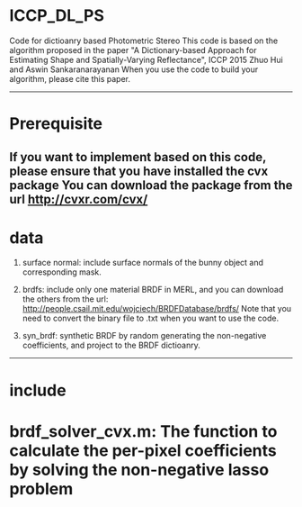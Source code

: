 # ICCP_DL_PS
Code for dictioanry based Photometric Stereo
This code is based on the algorithm proposed in the paper
"A Dictionary-based Approach for Estimating Shape and Spatially-Varying Reflectance", ICCP 2015
Zhuo Hui and Aswin Sankaranarayanan
When you use the code to build your algorithm, please cite this paper. 

--------------------------------------------------------------------------------------------------------------------
# Prerequisite
 If you want to implement based on this code, please ensure that you have installed the cvx package
 You can download the package from the url http://cvxr.com/cvx/
--------------------------------------------------------------------------------------------------------------------
# data
  1. surface normal: include surface normals of the bunny object and corresponding mask. 
  2. brdfs: include only one material BRDF in MERL, and you can download the others from the url:
            http://people.csail.mit.edu/wojciech/BRDFDatabase/brdfs/
            Note that you need to convert the binary file to .txt when you want to use the code. 
            
  3. syn_brdf: synthetic BRDF by random generating the non-negative coefficients, and project to the BRDF dictioanry. 
-----------------------------------------------------------------------------------------------------------------------  
# include
  # brdf_solver_cvx.m: The function to calculate the per-pixel coefficients by solving the non-negative lasso problem
  # 


